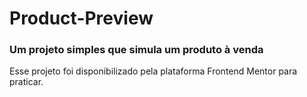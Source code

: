 # Product-Preview
### Um projeto simples que simula um produto à venda

Esse projeto foi disponibilizado pela plataforma Frontend Mentor para praticar.
